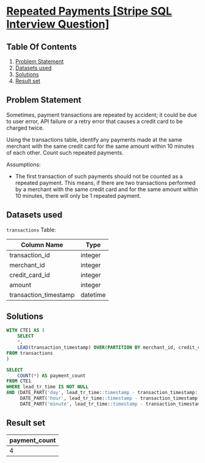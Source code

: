 # [Repeated Payments [Stripe SQL Interview Question]](https://datalemur.com/questions/repeated-payments)

## Table Of Contents
1. [Problem Statement](#problem-statement)
2. [Datasets used](#datasets-used)
3. [Solutions](#solutions)
4. [Result set](#result-set)

## Problem Statement

Sometimes, payment transactions are repeated by accident; it could be due to user error, API failure or a retry error that causes a credit card to be charged twice.

Using the transactions table, identify any payments made at the same merchant with the same credit card for the same amount within 10 minutes of each other. Count such repeated payments.

Assumptions:

- The first transaction of such payments should not be counted as a repeated payment. This means, if there are two transactions performed by a merchant with the same credit card and for the same amount within 10 minutes, there will only be 1 repeated payment.

## Datasets used

```transactions``` Table:

|  Column Name  | Type          |
| ------------- | ------------- |
| transaction_id | 	integer |
| merchant_id |	integer |
| credit_card_id |	integer |
| amount |	integer |
| transaction_timestamp |	datetime |

## Solutions

```sql
WITH CTE1 AS (
    SELECT
    *,
    LEAD(transaction_timestamp) OVER(PARTITION BY merchant_id, credit_card_id, amount) AS lead_tr_time
FROM transactions
)

SELECT 
    COUNT(*) AS payment_count
FROM CTE1
WHERE lead_tr_time IS NOT NULL
AND (DATE_PART('day', lead_tr_time::timestamp - transaction_timestamp::timestamp) * 24 + 
     DATE_PART('hour', lead_tr_time::timestamp - transaction_timestamp::timestamp)) * 60 + 
     DATE_PART('minute', lead_tr_time::timestamp - transaction_timestamp::timestamp) <= 10
```

## Result set

| payment_count |
| ------------ |
| 4 |